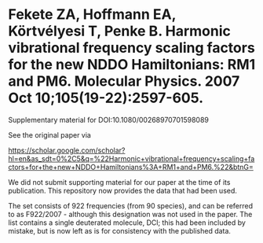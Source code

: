 # Fekete ZA, Hoffmann EA, Körtvélyesi T, Penke B. Harmonic vibrational frequency scaling factors for the new NDDO Hamiltonians: RM1 and PM6. Molecular Physics. 2007 Oct 10;105(19-22):2597-605.
Supplementary material for DOI:10.1080/00268970701598089

See the original paper via 

https://scholar.google.com/scholar?hl=en&as_sdt=0%2C5&q=%22Harmonic+vibrational+frequency+scaling+factors+for+the+new+NDDO+Hamiltonians%3A+RM1+and+PM6.%22&btnG=

We did not submit supporting material for our paper at the time of its publication. This repository now provides the data that had been used.

The set consists of 922 frequencies (from 90 species), and can be referred to as F922/2007 - although this designation was not used in the paper.
 The list contains a single deuterated molecule, DCl; this had been included by mistake, but is now left as is for consistency with the published data.
 
 
